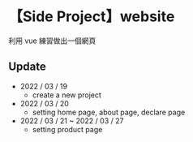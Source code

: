 # 【Side Project】website

利用 vue 練習做出一個網頁

## Update
- 2022 / 03 / 19
  - create a new project
- 2022 / 03 / 20
  - setting home page, about page, declare page
- 2022 / 03 / 21 ~ 2022 / 03 / 27
  - setting product page

